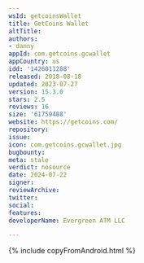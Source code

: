 ```yaml
---
wsId: getcoinsWallet
title: GetCoins Wallet
altTitle: 
authors:
- danny
appId: com.getcoins.gcwallet
appCountry: us
idd: '1426011288'
released: 2018-08-18
updated: 2023-07-27
version: 15.3.0
stars: 2.5
reviews: 16
size: '61759488'
website: https://getcoins.com/
repository: 
issue: 
icon: com.getcoins.gcwallet.jpg
bugbounty: 
meta: stale
verdict: nosource
date: 2024-07-22
signer: 
reviewArchive: 
twitter: 
social: 
features: 
developerName: Evergreen ATM LLC

---
```


{% include copyFromAndroid.html %}